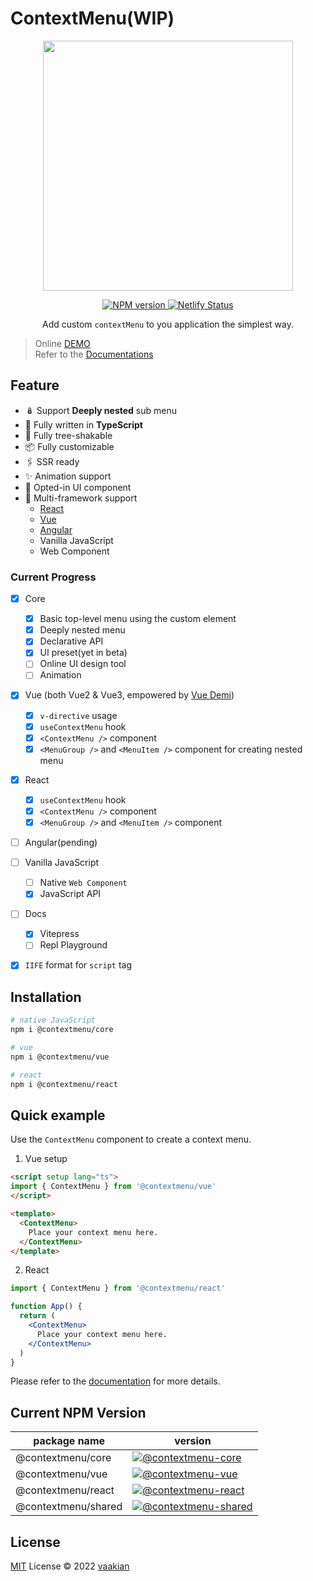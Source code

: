 # ContextMenu(WIP)

<p align="center">
  <a href="https://contextmenu.netlify.app/"><img width="400" src="https://developer.apple.com/design/human-interface-guidelines/images/intro/components/context-menu-intro.png" /></a>
</p>

<p align="center">
  <a href="https://www.npmjs.com/package/@contextmenu/core">
    <img src="https://img.shields.io/npm/v/@contextmenu/core?color=a1b858&label=npm" alt="NPM version" />
  </a>
  <a href="https://contextmenu.netlify.app/">
    <img src="https://api.netlify.com/api/v1/badges/c6bd4317-b303-4dcf-b87a-69a548b121d8/deploy-status" alt="Netlify Status" />
  </a>
</p>

<p align="center">Add custom <code>contextMenu</code> to you application the simplest way.</p>

> Online [DEMO](https://contextmenu.netlify.app/vue/advanced#demo)\
> Refer to the [Documentations](https://contextmenu.netlify.app/)


## Feature
- 🪆 Support **Deeply nested** sub menu
- 💪 Fully written in **TypeScript**
- 🎄 Fully tree-shakable
- 📦 Fully customizable
- 🖇 SSR ready
- ✨ Animation support
- 🎨 Opted-in UI component
- 🔨 Multi-framework support
  - [React](https://reactjs.org/)
  - [Vue](https://vuejs.org/)
  - [Angular](https://angularjs.org/)
  - Vanilla JavaScript
  - Web Component

### Current Progress
- [x] Core
  - [x] Basic top-level menu using the custom element
  - [x] Deeply nested menu
  - [x] Declarative API
  - [x] UI preset(yet in beta)
  - [ ] Online UI design tool
  - [ ] Animation

- [x] Vue (both Vue2 & Vue3, empowered by [Vue Demi](https://github.com/vueuse/vue-demi))
  - [x] `v-directive` usage
  - [x] `useContextMenu` hook
  - [x] `<ContextMenu />` component
  - [x] `<MenuGroup />` and `<MenuItem />` component for creating nested menu

- [x] React
  - [x] `useContextMenu` hook
  - [x] `<ContextMenu />` component
  - [x] `<MenuGroup />` and `<MenuItem />` component

- [ ] Angular(pending)

- [ ] Vanilla JavaScript
  - [ ] Native `Web Component`
  - [x] JavaScript API

- [ ] Docs
  - [x] Vitepress
  - [ ] Repl Playground

- [x] `IIFE` format for `script` tag

## Installation

```bash
# native JavaScript
npm i @contextmenu/core

# vue
npm i @contextmenu/vue

# react
npm i @contextmenu/react
```

## Quick example
Use the `ContextMenu` component to create a context menu.

1. Vue setup
```html
<script setup lang="ts">
import { ContextMenu } from '@contextmenu/vue'
</script>

<template>
  <ContextMenu>
    Place your context menu here.
  </ContextMenu>
</template>
```

2. React
```jsx
import { ContextMenu } from '@contextmenu/react'

function App() {
  return (
    <ContextMenu>
      Place your context menu here.
    </ContextMenu>
  )
}
```

Please refer to the [documentation](https://contextmenu.netlify.app/) for more details.

## Current NPM Version

| package name | version |
| ----------------- | ---------------- |
| @contextmenu/core | [![@contextmenu-core][v-core]][url-core] |
| @contextmenu/vue | [![@contextmenu-vue][v-vue]][url-vue] |
| @contextmenu/react | [![@contextmenu-react][v-react]][url-react] |
| @contextmenu/shared | [![@contextmenu-shared][v-shared]][url-shared] |
## License

[MIT](./LICENSE) License © 2022 [vaakian](https://github.com/vaakian)


[v-core]: https://img.shields.io/npm/v/@contextmenu/core?color=a1b858&label=%40contextmenu%2Fcore&style=plastic
[v-vue]: https://img.shields.io/npm/v/@contextmenu/vue?color=a1b858&label=%40contextmenu%2Fvue&style=plastic
[v-react]: https://img.shields.io/npm/v/@contextmenu/react?color=a1b858&label=%40contextmenu%2Freact&style=plastic
[v-shared]: https://img.shields.io/npm/v/@contextmenu/shared?color=a1b858&label=%40contextmenu%2Fshared&style=plastic
[url-core]: https://www.npmjs.com/package/@contextmenu/core
[url-vue]: https://www.npmjs.com/package/@contextmenu/vue
[url-react]: https://www.npmjs.com/package/@contextmenu/react
[url-shared]: https://www.npmjs.com/package/@contextmenu/shared
